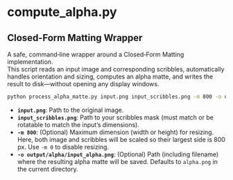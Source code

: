# compute_alpha.py
## Closed-Form Matting Wrapper

A safe, command‐line wrapper around a Closed‐Form Matting implementation.  
This script reads an input image and corresponding scribbles, automatically handles orientation and sizing, computes an alpha matte, and writes the result to disk—without opening any display windows.

```bash
python process_alpha_matte.py input.png input_scribbles.png -m 800 -o output/alpha/input_alpha.png
````

* **`input.png`**: Path to the original image.
* **`input_scribbles.png`**: Path to your scribbles mask (must match or be rotatable to match the input’s dimensions).
* **`-m 800`**: (Optional) Maximum dimension (width or height) for resizing. Here, both image and scribbles will be scaled so their largest side is 800 px. Use `-m 0` to disable resizing.
* **`-o output/alpha/input_alpha.png`**: (Optional) Path (including filename) where the resulting alpha matte will be saved. Defaults to `alpha.png` in the current directory.
